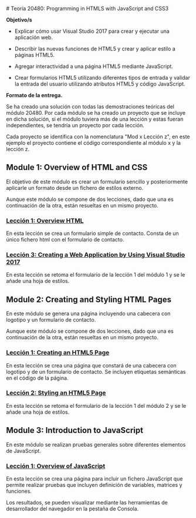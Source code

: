 ﻿﻿# Teoría 20480: Programming in HTMLS with JavaScript and CSS3 

**Objetivo/s**

- Explicar cómo usar Visual Studio 2017 para crear y ejecutar una aplicación web.

- Describir las nuevas funciones de HTML5 y crear y aplicar estilo a páginas HTML5.

- Agregar interactividad a una página HTML5 mediante JavaScript.

- Crear formularios HTML5 utilizando diferentes tipos de entrada y validar la entrada del
  usuario utilizando atributos HTML5 y código JavaScript. 

**Formato de la entrega.**

Se ha creado una solución con todas las demostraciones teóricas del módulo 20480. Por cada módulo se ha creado un proyecto que se incluye en dicha solución, si el módulo tuviera más de una lección y estas fueran independientes, se tendría un proyecto por cada lección. 

Cada proyecto se identifica con la nomenclatura "Mod x Lección z", en este ejemplo el proyecto contiene el código correspondiente al módulo x y la lección z.

## Module 1: Overview of HTML and CSS

El objetivo de este módulo es crear un formulario sencillo y posteriormente aplicarle un formato desde un fichero de estilos externo.

Aunque este módulo se compone de dos lecciones, dado que una es continuación de la otra, están resueltas en un mismo proyecto.

### <a href="Mod 1 Lección 1 y 3">Lección 1: Overview HTML</a>

En esta lección se crea un formulario simple de contacto. Consta de un único fichero html con el formulario de contacto.

### <a href="Mod 1 Lección 1 y 3">Lección 3: Creating a Web Application by Using Visual Studio 2017</a>

En esta lección se retoma el formulario de la lección 1 del módulo 1 y se le añade una hoja de estilos.

## Module 2: Creating and Styling HTML Pages

En este módulo se genera una página incluyendo una cabecera con logotipo y un formulario de contacto.

Aunque este módulo se compone de dos lecciones, dado que una es continuación de la otra, están resueltas en un mismo proyecto.

### <a href="Mod 2 Lección 1 y 2">Lección 1: Creating an HTML5 Page</a>

En esta lección se crea una página que constará de una cabecera con logotipo y de un formulario de contacto. Se incluyen etiquetas semánticas en el código de la página.

### <a href="Mod 2 Lección 1 y 2">Lección 2: Styling an HTML5 Page</a>

En esta lección se retoma el formulario de la lección 1 del módulo 2 y se le añade una hoja de estilos.

## Module 3: Introduction to JavaScript

En este módulo se realizan pruebas generales sobre diferentes elementos de JavaScript.

### <a href="Mod 3 Lección 1">Lección 1: Overview of JavaScript</a>

En esta lección se crea una página para incluir un fichero JavaScript que permite realizar pruebas que incluyen definición de variables, matrices y funciones.

Los resultados, se pueden visualizar mediante las herramientas de desarrollador del navegador en la pestaña de Consola.